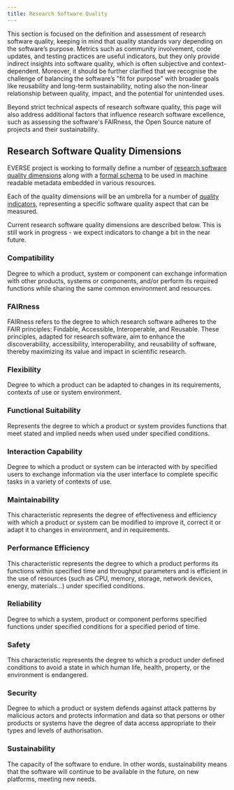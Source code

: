 ```yaml
---
title: Research Software Quality
---
```


This section is focused on the definition and assessment of research software quality, keeping in mind that quality 
standards vary depending on the software’s purpose. Metrics such as community involvement, code updates, and testing 
practices are useful indicators, but they only provide indirect insights into software quality, which is often subjective 
and context-dependent. Moreover, it should be further clarified that we recognise the challenge of balancing the 
software’s "fit for purpose" with broader goals like reusability and long-term sustainability, noting also the non-linear 
relationship between quality, impact, and the potential for unintended uses.

Beyond strict technical aspects of research software quality, this page will also address additional factors that 
influence research software excellence, such as assessing the software's FAIRness, the Open Source nature of projects 
and their sustainability.

## Research Software Quality Dimensions

EVERSE project is working to formally define a number of [research software quality dimensions](https://everse.software/indicators/website/dimensions.html) 
along with a [formal schema](https://github.com/EVERSE-ResearchSoftware/schemas/tree/main) to be used in machine readable metadata 
embedded in various resources.

Each of the quality dimensions will be an umbrella for a number of [quality indicators](https://everse.software/indicators/website/indicators.html), 
representing a specific software quality aspect that can be measured.

Current research software quality dimensions are described below. This is still work in progress - we expect indicators 
to change a bit in the near future.

### Compatibility

Degree to which a product, system or component can exchange information with other products, systems or components,
and/or perform its required functions while sharing the same common environment and resources.

### FAIRness

FAIRness refers to the degree to which research software adheres to the FAIR principles: Findable, Accessible, Interoperable,
and Reusable. These principles, adapted for research software, aim to enhance the discoverability, accessibility,
interoperability, and reusability of software, thereby maximizing its value and impact in scientific research.

### Flexibility	

Degree to which a product can be adapted to changes in its requirements, contexts of use or system environment.

### Functional Suitability	

Represents the degree to which a product or system provides functions that meet stated and implied needs when used under specified conditions.

### Interaction Capability	

Degree to which a product or system can be interacted with by specified users to exchange information via the user interface to complete specific tasks in a variety of contexts of use.

### Maintainability	

This characteristic represents the degree of effectiveness and efficiency with which a product or system can be modified to improve it, correct it or adapt it to changes in environment, and in requirements.

### Performance Efficiency	

This characteristic represents the degree to which a product performs its functions within specified time and throughput parameters and is efficient in the use of resources (such as CPU, memory, storage, network devices, energy, materials...) under specified conditions.

### Reliability	

Degree to which a system, product or component performs specified functions under specified conditions for a specified period of time.

### Safety	

This characteristic represents the degree to which a product under defined conditions to avoid a state in which human life, health, property, or the environment is endangered.

### Security

Degree to which a product or system defends against attack patterns by malicious actors and protects information and data so that persons or other products or systems have the degree of data access appropriate to their types and levels of authorisation.


### Sustainability

The capacity of the software to endure. In other words, sustainability means that the software will continue to be
available in the future, on new platforms, meeting new needs.